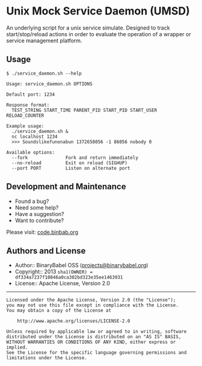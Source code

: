 # Unix Mock Service Daemon (UMSD)An underlying script for a unix service simulate. Designed to track start/stop/reload actions in order to evaluate the operation of a wrapper or service management platform.## Usage    $ ./service_daemon.sh --help```Usage: service_daemon.sh OPTIONSDefault port: 1234Response format:  TEST_STRING START_TIME PARENT_PID START_PID START_USER RELOAD_COUNTERExample usage:
  ./service_daemon.sh &
  nc localhost 1234  >>> Soundslikefunonabun 1372658056 -1 86056 nobody 0Available options:  --fork              Fork and return immediately  --no-reload         Exit on reload (SIGHUP)  --port PORT         Listen on alternate port```## Development and Maintenance* Found a bug?* Need some help?* Have a suggestion?* Want to contribute?Please visit: [code.binbab.org](http://code.binbab.org)## Authors and License  * Author:: BinaryBabel OSS (<projects@binarybabel.org>)  * Copyright:: 2013 `sha1(OWNER) = df334a7237f10846a0ca302bd323e35ee1463931`  * License:: Apache License, Version 2.0----    Licensed under the Apache License, Version 2.0 (the "License");
    you may not use this file except in compliance with the License.
    You may obtain a copy of the License at

        http://www.apache.org/licenses/LICENSE-2.0

    Unless required by applicable law or agreed to in writing, software
    distributed under the License is distributed on an "AS IS" BASIS,
    WITHOUT WARRANTIES OR CONDITIONS OF ANY KIND, either express or implied.
    See the License for the specific language governing permissions and
    limitations under the License.